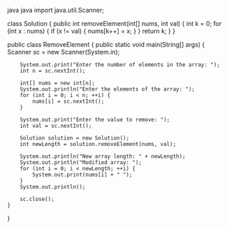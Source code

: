 java
java
import java.util.Scanner;

class Solution {
    public int removeElement(int[] nums, int val) {
        int k = 0;
        for (int x : nums) {
            if (x != val) {
                nums[k++] = x;
            }
        }
        return k;
    }
}

public class RemoveElement {
    public static void main(String[] args) {
        Scanner sc = new Scanner(System.in);

        System.out.print("Enter the number of elements in the array: ");
        int n = sc.nextInt();

        int[] nums = new int[n];
        System.out.println("Enter the elements of the array: ");
        for (int i = 0; i < n; ++i) {
            nums[i] = sc.nextInt();
        }

        System.out.print("Enter the value to remove: ");
        int val = sc.nextInt();

        Solution solution = new Solution();
        int newLength = solution.removeElement(nums, val);

        System.out.println("New array length: " + newLength);
        System.out.println("Modified array: ");
        for (int i = 0; i < newLength; ++i) {
            System.out.print(nums[i] + " ");
        }
        System.out.println();

        sc.close();
    }
}


